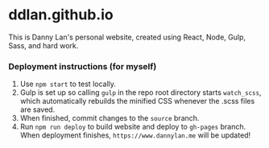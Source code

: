 # ddlan.github.io
This is Danny Lan's personal website, created using React, Node, Gulp, Sass, and hard work.


### Deployment instructions (for myself)
1. Use `npm start` to test locally.
1. Gulp is set up so calling `gulp` in the repo root directory starts `watch_scss`, which automatically rebuilds the minified CSS whenever the .scss files are saved.
1. When finished, commit changes to the `source` branch.
1. Run `npm run deploy` to build website and deploy to `gh-pages` branch. When deployment finishes, `https://www.dannylan.me` will be updated!
